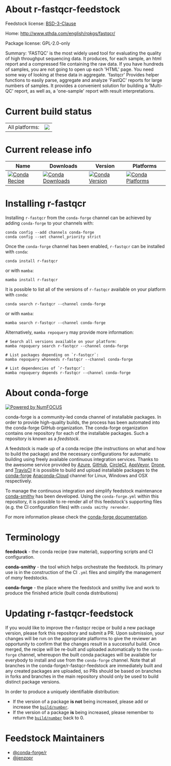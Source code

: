 About r-fastqcr-feedstock
=========================

Feedstock license: [BSD-3-Clause](https://github.com/conda-forge/r-fastqcr-feedstock/blob/main/LICENSE.txt)

Home: http://www.sthda.com/english/rpkgs/fastqcr/

Package license: GPL-2.0-only

Summary: 'FASTQC' is the most widely used tool for evaluating the quality of high throughput sequencing data.   It produces, for each sample, an html report and a compressed file containing the raw data.  If you have hundreds of samples, you are not going to open up each 'HTML' page.  You need some way of looking at these data in aggregate.  'fastqcr' Provides helper functions to easily parse, aggregate and analyze  'FastQC' reports for large numbers of samples. It provides a convenient solution for building  a 'Multi-QC' report, as well as, a 'one-sample' report with result interpretations.

Current build status
====================


<table><tr><td>All platforms:</td>
    <td>
      <a href="https://dev.azure.com/conda-forge/feedstock-builds/_build/latest?definitionId=7985&branchName=main">
        <img src="https://dev.azure.com/conda-forge/feedstock-builds/_apis/build/status/r-fastqcr-feedstock?branchName=main">
      </a>
    </td>
  </tr>
</table>

Current release info
====================

| Name | Downloads | Version | Platforms |
| --- | --- | --- | --- |
| [![Conda Recipe](https://img.shields.io/badge/recipe-r--fastqcr-green.svg)](https://anaconda.org/conda-forge/r-fastqcr) | [![Conda Downloads](https://img.shields.io/conda/dn/conda-forge/r-fastqcr.svg)](https://anaconda.org/conda-forge/r-fastqcr) | [![Conda Version](https://img.shields.io/conda/vn/conda-forge/r-fastqcr.svg)](https://anaconda.org/conda-forge/r-fastqcr) | [![Conda Platforms](https://img.shields.io/conda/pn/conda-forge/r-fastqcr.svg)](https://anaconda.org/conda-forge/r-fastqcr) |

Installing r-fastqcr
====================

Installing `r-fastqcr` from the `conda-forge` channel can be achieved by adding `conda-forge` to your channels with:

```
conda config --add channels conda-forge
conda config --set channel_priority strict
```

Once the `conda-forge` channel has been enabled, `r-fastqcr` can be installed with `conda`:

```
conda install r-fastqcr
```

or with `mamba`:

```
mamba install r-fastqcr
```

It is possible to list all of the versions of `r-fastqcr` available on your platform with `conda`:

```
conda search r-fastqcr --channel conda-forge
```

or with `mamba`:

```
mamba search r-fastqcr --channel conda-forge
```

Alternatively, `mamba repoquery` may provide more information:

```
# Search all versions available on your platform:
mamba repoquery search r-fastqcr --channel conda-forge

# List packages depending on `r-fastqcr`:
mamba repoquery whoneeds r-fastqcr --channel conda-forge

# List dependencies of `r-fastqcr`:
mamba repoquery depends r-fastqcr --channel conda-forge
```


About conda-forge
=================

[![Powered by
NumFOCUS](https://img.shields.io/badge/powered%20by-NumFOCUS-orange.svg?style=flat&colorA=E1523D&colorB=007D8A)](https://numfocus.org)

conda-forge is a community-led conda channel of installable packages.
In order to provide high-quality builds, the process has been automated into the
conda-forge GitHub organization. The conda-forge organization contains one repository
for each of the installable packages. Such a repository is known as a *feedstock*.

A feedstock is made up of a conda recipe (the instructions on what and how to build
the package) and the necessary configurations for automatic building using freely
available continuous integration services. Thanks to the awesome service provided by
[Azure](https://azure.microsoft.com/en-us/services/devops/), [GitHub](https://github.com/),
[CircleCI](https://circleci.com/), [AppVeyor](https://www.appveyor.com/),
[Drone](https://cloud.drone.io/welcome), and [TravisCI](https://travis-ci.com/)
it is possible to build and upload installable packages to the
[conda-forge](https://anaconda.org/conda-forge) [Anaconda-Cloud](https://anaconda.org/)
channel for Linux, Windows and OSX respectively.

To manage the continuous integration and simplify feedstock maintenance
[conda-smithy](https://github.com/conda-forge/conda-smithy) has been developed.
Using the ``conda-forge.yml`` within this repository, it is possible to re-render all of
this feedstock's supporting files (e.g. the CI configuration files) with ``conda smithy rerender``.

For more information please check the [conda-forge documentation](https://conda-forge.org/docs/).

Terminology
===========

**feedstock** - the conda recipe (raw material), supporting scripts and CI configuration.

**conda-smithy** - the tool which helps orchestrate the feedstock.
                   Its primary use is in the construction of the CI ``.yml`` files
                   and simplify the management of *many* feedstocks.

**conda-forge** - the place where the feedstock and smithy live and work to
                  produce the finished article (built conda distributions)


Updating r-fastqcr-feedstock
============================

If you would like to improve the r-fastqcr recipe or build a new
package version, please fork this repository and submit a PR. Upon submission,
your changes will be run on the appropriate platforms to give the reviewer an
opportunity to confirm that the changes result in a successful build. Once
merged, the recipe will be re-built and uploaded automatically to the
`conda-forge` channel, whereupon the built conda packages will be available for
everybody to install and use from the `conda-forge` channel.
Note that all branches in the conda-forge/r-fastqcr-feedstock are
immediately built and any created packages are uploaded, so PRs should be based
on branches in forks and branches in the main repository should only be used to
build distinct package versions.

In order to produce a uniquely identifiable distribution:
 * If the version of a package **is not** being increased, please add or increase
   the [``build/number``](https://docs.conda.io/projects/conda-build/en/latest/resources/define-metadata.html#build-number-and-string).
 * If the version of a package **is** being increased, please remember to return
   the [``build/number``](https://docs.conda.io/projects/conda-build/en/latest/resources/define-metadata.html#build-number-and-string)
   back to 0.

Feedstock Maintainers
=====================

* [@conda-forge/r](https://github.com/conda-forge/r/)
* [@jenzopr](https://github.com/jenzopr/)

